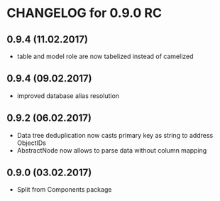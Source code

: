 CHANGELOG for 0.9.0 RC
======================

0.9.4 (11.02.2017)
-----
- table and model role are now tabelized instead of camelized

0.9.4 (09.02.2017)
-----
- improved database alias resolution

0.9.2 (06.02.2017)
-----
* Data tree deduplication now casts primary key as string to address ObjectIDs
* AbstractNode now allows to parse data without column mapping

0.9.0 (03.02.2017)
-----
* Split from Components package
